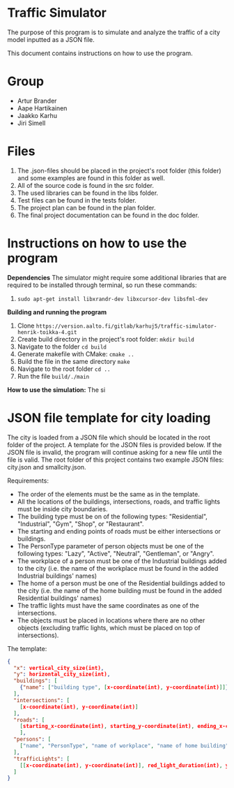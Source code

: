 # Traffic Simulator
The purpose of this program is to simulate and analyze the traffic of a city model inputted as a JSON file.

This document contains instructions on how to use the program.

# Group
- Artur Brander
- Aape Hartikainen
- Jaakko Karhu
- Jiri Simell

# Files
1. The .json-files should be placed in the project's root folder (this folder) and some examples are found in this folder as well. 
2. All of the source code is found in the src folder. 
3. The used libraries can be found in the libs folder.
4. Test files can be found in the tests folder.
5. The project plan can be found in the plan folder.
6. The final project documentation can be found in the doc folder.

# Instructions on how to use the program

**Dependencies**
The simulator might require some additional libraries that are required to be installed through terminal, so run these commands:
1. `sudo apt-get install libxrandr-dev libxcursor-dev libsfml-dev`

**Building and running the program**
  1. Clone `https://version.aalto.fi/gitlab/karhuj5/traffic-simulator-henrik-toikka-4.git`
  2. Create build directory in the project's root folder: `mkdir build`
  3. Navigate to the folder `cd build`
  4. Generate makefile with CMake: `cmake ..`
  5. Build the file in the same directory `make`
  6. Navigate to the root folder `cd ..`
  7. Run the file `build/./main`

**How to use the simulation:**
The si

# JSON file template for city loading
The city is loaded from a JSON file which should be located in the root folder of the project. A template for the JSON files is provided below. If the JSON file is invalid, the program will continue asking for a new file until the file is valid. The root folder of this project contains two example JSON files: city.json and smallcity.json.

Requirements:
- The order of the elements must be the same as in the template. 
- All the locations of the buildings, intersections, roads, and traffic lights must be inside city boundaries.
- The building type must be on of the following types: "Residential", "Industrial", "Gym", "Shop", or "Restaurant".
- The starting and ending points of roads must be either intersections or buildings.
- The PersonType parameter of person objects must be one of the following types: "Lazy", "Active", "Neutral", "Gentleman", or "Angry".
- The workplace of a person must be one of the Industrial buildings added to the city (i.e. the name of the workplace must be found in the added Industrial buildings' names)
- The home of a person must be one of the Residential buildings added to the city (i.e. the name of the home building must be found in the added Residential buildings' names)
- The traffic lights must have the same coordinates as one of the intersections.
- The objects must be placed in locations where there are no other objects (excluding traffic lights, which must be placed on top of intersections).

The template:
```json
{
  "x": vertical_city_size(int),
  "y": horizontal_city_size(int),
  "buildings": [
    {"name": ["building type", [x-coordinate(int), y-coordinate(int)]]}
  ],
  "intersections": [
    [x-coordinate(int), y-coordinate(int)]
  ],
  "roads": [
    [starting_x-coordinate(int), starting_y-coordinate(int), ending_x-coordinate(int), ending_y-coordinate(int)]
    ],
  "persons": [
    ["name", "PersonType", "name of workplace", "name of home building"]
  ],
  "trafficLights": [
    [[x-coordinate(int), y-coordinate(int)], red_light_duration(int), yellow_light_duration(int), green_light_duration(int)]
  ]
}
```
